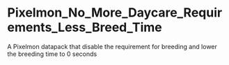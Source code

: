# Pixelmon_No_More_Daycare_Requirements_Less_Breed_Time

A Pixelmon datapack that disable the requirement for breeding and lower the breeding time to 0 seconds 
